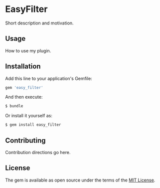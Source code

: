 # EasyFilter
Short description and motivation.

## Usage
How to use my plugin.

## Installation
Add this line to your application's Gemfile:

```ruby
gem 'easy_filter'
```

And then execute:
```bash
$ bundle
```

Or install it yourself as:
```bash
$ gem install easy_filter
```

## Contributing
Contribution directions go here.

## License
The gem is available as open source under the terms of the [MIT License](https://opensource.org/licenses/MIT).
